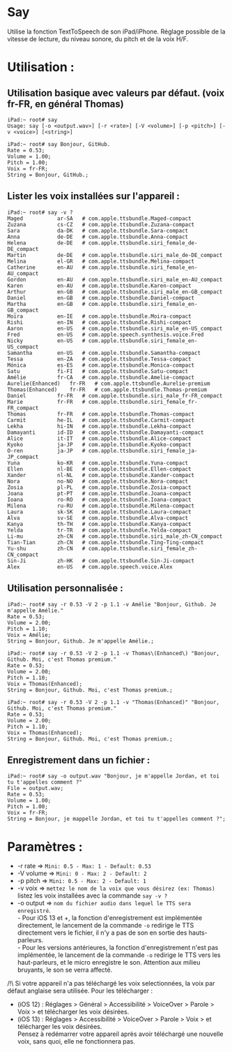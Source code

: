# Say

Utilise la fonction TextToSpeech de son iPad/iPhone.
Réglage possible de la vitesse de lecture, du niveau sonore, du pitch et de la voix H/F.

# Utilisation :
## Utilisation basique avec valeurs par défaut. (voix fr-FR, en général Thomas)
```
iPad:~ root# say 
Usage: say [-o <output.wav>] [-r <rate>] [-V <volume>] [-p <pitch>] [-v <voice>] [<string>]

iPad:~ root# say Bonjour, GitHub. 
Rate = 0.53;
Volume = 1.00;
Pitch = 1.00;
Voix = fr-FR;
String = Bonjour, GitHub.;
```

## Lister les voix installées sur l'appareil :
```
iPad:~ root# say -v ?
Maged			ar-SA	# com.apple.ttsbundle.Maged-compact
Zuzana			cs-CZ	# com.apple.ttsbundle.Zuzana-compact
Sara			da-DK	# com.apple.ttsbundle.Sara-compact
Anna			de-DE	# com.apple.ttsbundle.Anna-compact
Helena			de-DE	# com.apple.ttsbundle.siri_female_de-DE_compact
Martin			de-DE	# com.apple.ttsbundle.siri_male_de-DE_compact
Melina			el-GR	# com.apple.ttsbundle.Melina-compact
Catherine		en-AU	# com.apple.ttsbundle.siri_female_en-AU_compact
Gordon			en-AU	# com.apple.ttsbundle.siri_male_en-AU_compact
Karen			en-AU	# com.apple.ttsbundle.Karen-compact
Arthur			en-GB	# com.apple.ttsbundle.siri_male_en-GB_compact
Daniel			en-GB	# com.apple.ttsbundle.Daniel-compact
Martha			en-GB	# com.apple.ttsbundle.siri_female_en-GB_compact
Moira			en-IE	# com.apple.ttsbundle.Moira-compact
Rishi			en-IN	# com.apple.ttsbundle.Rishi-compact
Aaron			en-US	# com.apple.ttsbundle.siri_male_en-US_compact
Fred			en-US	# com.apple.speech.synthesis.voice.Fred
Nicky			en-US	# com.apple.ttsbundle.siri_female_en-US_compact
Samantha		en-US	# com.apple.ttsbundle.Samantha-compact
Tessa			en-ZA	# com.apple.ttsbundle.Tessa-compact
Mónica			es-ES	# com.apple.ttsbundle.Monica-compact
Satu			fi-FI	# com.apple.ttsbundle.Satu-compact
Amélie			fr-CA	# com.apple.ttsbundle.Amelie-compact
Aurelie(Enhanced)	fr-FR	# com.apple.ttsbundle.Aurelie-premium
Thomas(Enhanced)	fr-FR	# com.apple.ttsbundle.Thomas-premium
Daniel			fr-FR	# com.apple.ttsbundle.siri_male_fr-FR_compact
Marie			fr-FR	# com.apple.ttsbundle.siri_female_fr-FR_compact
Thomas			fr-FR	# com.apple.ttsbundle.Thomas-compact
Carmit			he-IL	# com.apple.ttsbundle.Carmit-compact
Lekha			hi-IN	# com.apple.ttsbundle.Lekha-compact
Damayanti		id-ID	# com.apple.ttsbundle.Damayanti-compact
Alice			it-IT	# com.apple.ttsbundle.Alice-compact
Kyoko			ja-JP	# com.apple.ttsbundle.Kyoko-compact
O-ren			ja-JP	# com.apple.ttsbundle.siri_female_ja-JP_compact
Yuna			ko-KR	# com.apple.ttsbundle.Yuna-compact
Ellen			nl-BE	# com.apple.ttsbundle.Ellen-compact
Xander			nl-NL	# com.apple.ttsbundle.Xander-compact
Nora			no-NO	# com.apple.ttsbundle.Nora-compact
Zosia			pl-PL	# com.apple.ttsbundle.Zosia-compact
Joana			pt-PT	# com.apple.ttsbundle.Joana-compact
Ioana			ro-RO	# com.apple.ttsbundle.Ioana-compact
Milena			ru-RU	# com.apple.ttsbundle.Milena-compact
Laura			sk-SK	# com.apple.ttsbundle.Laura-compact
Alva			sv-SE	# com.apple.ttsbundle.Alva-compact
Kanya			th-TH	# com.apple.ttsbundle.Kanya-compact
Yelda			tr-TR	# com.apple.ttsbundle.Yelda-compact
Li-mu			zh-CN	# com.apple.ttsbundle.siri_male_zh-CN_compact
Tian-Tian		zh-CN	# com.apple.ttsbundle.Ting-Ting-compact
Yu-shu			zh-CN	# com.apple.ttsbundle.siri_female_zh-CN_compact
Sin-Ji			zh-HK	# com.apple.ttsbundle.Sin-Ji-compact
Alex			en-US	# com.apple.speech.voice.Alex
```

## Utilisation personnalisée :
```
iPad:~ root# say -r 0.53 -V 2 -p 1.1 -v Amélie "Bonjour, Github. Je m'appelle Amélie."
Rate = 0.53;
Volume = 2.00;
Pitch = 1.10;
Voix = Amélie;
String = Bonjour, Github. Je m'appelle Amélie.;

iPad:~ root# say -r 0.53 -V 2 -p 1.1 -v Thomas\(Enhanced\) "Bonjour, Github. Moi, c'est Thomas premium."
Rate = 0.53;
Volume = 2.00;
Pitch = 1.10;
Voix = Thomas(Enhanced);
String = Bonjour, Github. Moi, c'est Thomas premium.;

iPad:~ root# say -r 0.53 -V 2 -p 1.1 -v "Thomas(Enhanced)" "Bonjour, Github. Moi, c'est Thomas premium."
Rate = 0.53;
Volume = 2.00;
Pitch = 1.10;
Voix = Thomas(Enhanced);
String = Bonjour, Github. Moi, c'est Thomas premium.;
```

## Enregistrement dans un fichier :
```
iPad:~ root# say -o output.wav "Bonjour, je m'appelle Jordan, et toi tu t'appelles comment ?"
File = output.wav;
Rate = 0.53;
Volume = 1.00;
Pitch = 1.00;
Voix = fr-FR;
String = Bonjour, je mappelle Jordan, et toi tu t'appelles comment ?";
```

# Paramètres :

- -r rate => `Mini: 0.5 - Max: 1 - Default: 0.53`
- -V volume => `Mini: 0 - Max: 2 - Default: 2`
- -p pitch => `Mini: 0.5 - Max: 2 - Default: 1`
- -v voix => `mettez le nom de la voix que vous désirez (ex: Thomas)` listez les voix installées avec la commande `say -v ?`
- -o output => `nom du fichier audio dans lequel le TTS sera enregistré`.  
                       - Pour iOS 13 et +, la fonction d'enregistrement est implémentée directement, le lancement de la commande `-o` redirige le TTS directement vers le fichier, il n'y a pas de son en sortie des hauts-parleurs.  
                       - Pour les versions antérieures, la fonction d'enregistrement n'est pas implémentée, le lancement de la commande `-o` redirige le TTS vers les haut-parleurs, et le micro enregistre le son. Attention aux milieu bruyants, le son se verra affecté.


 /!\ Si votre appareil n'a pas téléchargé les voix selectionnées, la voix par défaut anglaise sera utilisée.
 Pour les télécharger :  
 - (iOS 12) : Réglages > Général > Accessibilité > VoiceOver > Parole > Voix > et télécharger les voix désirées.  
 - (iOS 13) : Réglages > Accessibilité > VoiceOver > Parole > Voix > et télécharger les voix désirées.  
 Pensez à redémarrer votre appareil après avoir téléchargé une nouvelle voix, sans quoi, elle ne fonctionnera pas.
